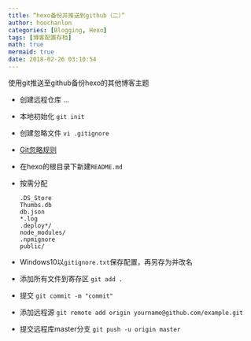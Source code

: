 ```yaml
---
title: “hexo备份并推送到github（二）”
author: hoochanlon
categories: [Blogging, Hexo]
tags: [博客配置存档]
math: true
mermaid: true
date: 2018-02-26 03:10:54
---
```


 使用git推送至github备份hexo的其他博客主题

 <!--more-->

* 创建远程仓库 ...
* 本地初始化 `git init`
* 创建忽略文件 `vi .gitignore`  
* [Git忽略规则](https://www.cnblogs.com/kevingrace/p/5690241.html)
* 在hexo的根目录下新建`README.md`
* 按需分配

    ```
    .DS_Store
    Thumbs.db
    db.json  
    *.log
    .deploy*/
    node_modules/
    .npmignore
    public/
    ```

* Windows10以`gitignore.txt`保存配置，再另存为并改名
* 添加所有文件到寄存区 `git add .`
* 提交 `git commit -m "commit"`
* 添加远程源 `git remote add origin yourname@github.com/example.git`
* 提交远程库master分支 `git push -u origin master`
